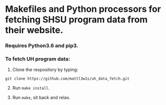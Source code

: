 # Makefiles and Python processors for fetching SHSU program data from their website.

### Requires Python3.6 and pip3.

### To fetch UH program data:

1. Clone the respository by typing:

```
git clone https://github.com/mattl3w1s/uh_data_fetch.git
```

2. Run `make install`.

3. Run `make`, sit back and relax.